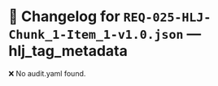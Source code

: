 # 📝 Changelog for `REQ-025-HLJ-Chunk_1-Item_1-v1.0.json` — **hlj_tag_metadata**

❌ No audit.yaml found.
